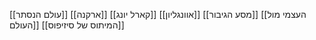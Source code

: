 [[עולם הנסתר]]
[[ארקנה]]
[[קארל יונג]]
[[אוונגליון]]
[[מסע הגיבור]]
[[העצמי מול העולם]]
[[המיתוס של סיזיפוס]]
